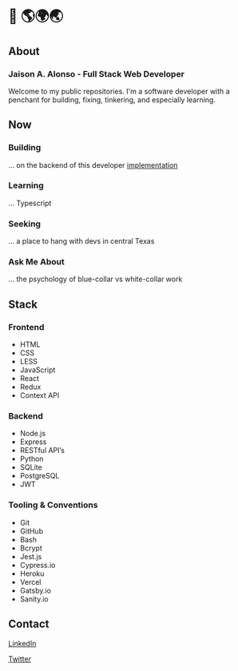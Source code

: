 # 👋 🌎🌍🌏

## About

### Jaison A. Alonso - Full Stack Web Developer

Welcome to my public <!--Microsoft Github -->repositories. I'm a software developer with a penchant for building, fixing, tinkering, and especially learning.

## Now

### Building

... on the backend of this developer [implementation](https://a.humanrightsfirst.dev/)

### Learning

... Typescript

### Seeking

... a place to hang with devs in central Texas

### Ask Me About

... the psychology of blue-collar vs white-collar work

## Stack

### Frontend

- HTML
- CSS
- LESS
- JavaScript
- React
- Redux
- Context API

### Backend

- Node.js
- Express
- RESTful API’s
- Python
- SQLite
- PostgreSQL
- JWT

### Tooling & Conventions

- Git
- GitHub
- Bash
- Bcrypt
- Jest.js
- Cypress.io
- Heroku
- Vercel
- Gatsby.io
- Sanity.io

## Contact

[<!--Microsoft -->LinkedIn](https://www.linkedin.com/in/abeone/)

[Twitter](https://twitter.com/home)



<!--
- 🔭 I’m currently working on ...
- 🌱 I’m currently learning ...
- 👯 I’m looking to collaborate on ...
- 🤔 I’m looking for help with ...
- 💬 Ask me about ...
- 📫 How to reach me: ...
- 😄 Pronouns: ...
- ⚡ Fun fact: ...
-->
